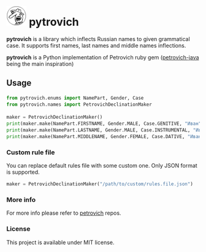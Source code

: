 ![Petrovich](petrovich.png) pytrovich
==========================================

__pytrovich__ is a library which inflects Russian names to given grammatical case. It supports first names, last names and middle names inflections.

__pytrovich__ is a Python implementation of Petrovich ruby gem 
([petrovich-java](https://github.com/petrovich/petrovich-java) being the main inspiration)

## Usage

```python
from pytrovich.enums import NamePart, Gender, Case
from pytrovich.names import PetrovichDeclinationMaker

maker = PetrovichDeclinationMaker()
print(maker.make(NamePart.FIRSTNAME, Gender.MALE, Case.GENITIVE, "Иван"))  # Ивана
print(maker.make(NamePart.LASTNAME, Gender.MALE, Case.INSTRUMENTAL, "Иванов"))  # Ивановым
print(maker.make(NamePart.MIDDLENAME, Gender.FEMALE, Case.DATIVE, "Ивановна"))  # Ивановне
```

### Custom rule file

You can replace default rules file with some custom one. Only JSON format is supported.
```python
maker = PetrovichDeclinationMaker("/path/to/custom/rules.file.json")
```

### More info

For more info please refer to [petrovich](https://github.com/petrovich/) repos.

### License

This project is available under MIT license.